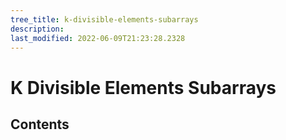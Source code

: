 ```yaml
---
tree_title: k-divisible-elements-subarrays
description: 
last_modified: 2022-06-09T21:23:28.2328
---
```


# K Divisible Elements Subarrays

## Contents

